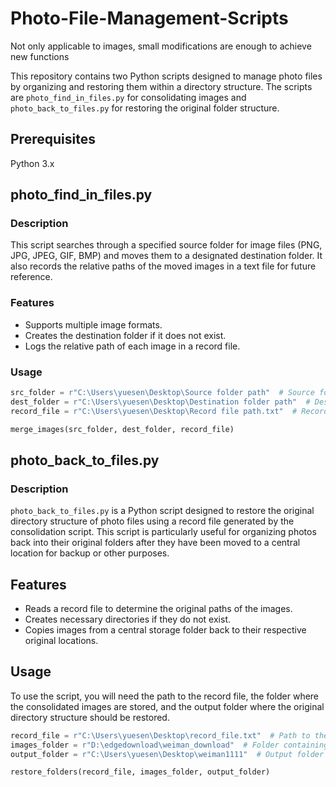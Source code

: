 # Photo-File-Management-Scripts
Not only applicable to images, small modifications are enough to achieve new functions

This repository contains two Python scripts designed to manage photo files by organizing and restoring them within a directory structure. The scripts are `photo_find_in_files.py` for consolidating images and `photo_back_to_files.py` for restoring the original folder structure.

## Prerequisites
Python 3.x

## photo_find_in_files.py

### Description
This script searches through a specified source folder for image files (PNG, JPG, JPEG, GIF, BMP) and moves them to a designated destination folder. It also records the relative paths of the moved images in a text file for future reference.

### Features
- Supports multiple image formats.
- Creates the destination folder if it does not exist.
- Logs the relative path of each image in a record file.

### Usage
```python
src_folder = r"C:\Users\yuesen\Desktop\Source folder path"  # Source folder path
dest_folder = r"C:\Users\yuesen\Desktop\Destination folder path"  # Destination folder path
record_file = r"C:\Users\yuesen\Desktop\Record file path.txt"  # Record file path

merge_images(src_folder, dest_folder, record_file)
```

## photo_back_to_files.py

### Description

`photo_back_to_files.py` is a Python script designed to restore the original directory structure of photo files using a record file generated by the consolidation script. This script is particularly useful for organizing photos back into their original folders after they have been moved to a central location for backup or other purposes.

## Features

- Reads a record file to determine the original paths of the images.
- Creates necessary directories if they do not exist.
- Copies images from a central storage folder back to their respective original locations.

## Usage

To use the script, you will need the path to the record file, the folder where the consolidated images are stored, and the output folder where the original directory structure should be restored.

```python
record_file = r"C:\Users\yuesen\Desktop\record_file.txt"  # Path to the record file
images_folder = r"D:\edgedownload\weiman_download"  # Folder containing all images
output_folder = r"C:\Users\yuesen\Desktop\weiman1111"  # Output folder path

restore_folders(record_file, images_folder, output_folder)
```
